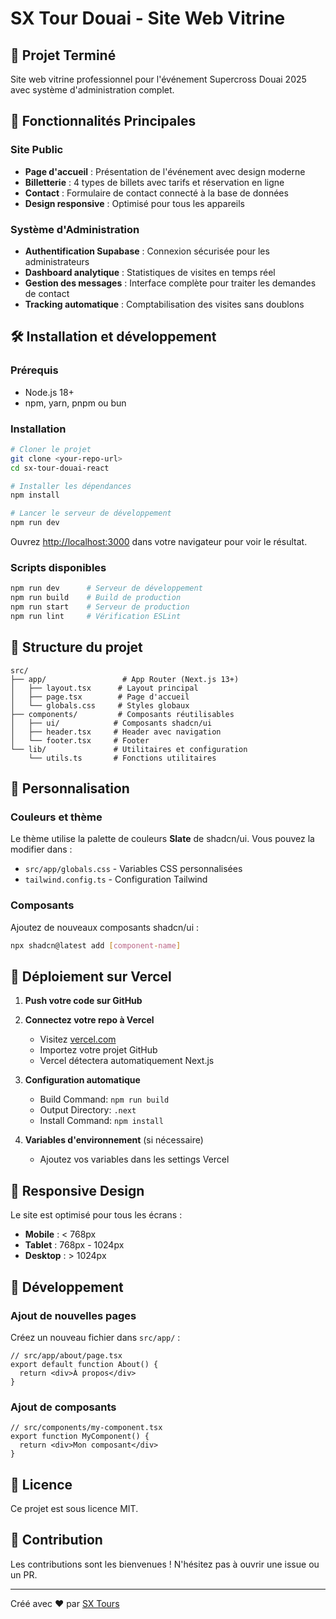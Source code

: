 # SX Tour Douai - Site Web Vitrine

## 🏁 Projet Terminé

Site web vitrine professionnel pour l'événement Supercross Douai 2025 avec système d'administration complet.

## 🚀 Fonctionnalités Principales

### Site Public
- **Page d'accueil** : Présentation de l'événement avec design moderne
- **Billetterie** : 4 types de billets avec tarifs et réservation en ligne
- **Contact** : Formulaire de contact connecté à la base de données
- **Design responsive** : Optimisé pour tous les appareils

### Système d'Administration
- **Authentification Supabase** : Connexion sécurisée pour les administrateurs
- **Dashboard analytique** : Statistiques de visites en temps réel
- **Gestion des messages** : Interface complète pour traiter les demandes de contact
- **Tracking automatique** : Comptabilisation des visites sans doublons

## 🛠️ Installation et développement

### Prérequis
- Node.js 18+ 
- npm, yarn, pnpm ou bun

### Installation

```bash
# Cloner le projet
git clone <your-repo-url>
cd sx-tour-douai-react

# Installer les dépendances
npm install

# Lancer le serveur de développement
npm run dev
```

Ouvrez [http://localhost:3000](http://localhost:3000) dans votre navigateur pour voir le résultat.

### Scripts disponibles

```bash
npm run dev      # Serveur de développement
npm run build    # Build de production
npm run start    # Serveur de production
npm run lint     # Vérification ESLint
```

## 📁 Structure du projet

```
src/
├── app/                 # App Router (Next.js 13+)
│   ├── layout.tsx      # Layout principal
│   ├── page.tsx        # Page d'accueil
│   └── globals.css     # Styles globaux
├── components/         # Composants réutilisables
│   ├── ui/            # Composants shadcn/ui
│   ├── header.tsx     # Header avec navigation
│   └── footer.tsx     # Footer
└── lib/               # Utilitaires et configuration
    └── utils.ts       # Fonctions utilitaires
```

## 🎨 Personnalisation

### Couleurs et thème
Le thème utilise la palette de couleurs **Slate** de shadcn/ui. Vous pouvez la modifier dans :
- `src/app/globals.css` - Variables CSS personnalisées
- `tailwind.config.ts` - Configuration Tailwind

### Composants
Ajoutez de nouveaux composants shadcn/ui :
```bash
npx shadcn@latest add [component-name]
```

## 🚀 Déploiement sur Vercel

1. **Push votre code sur GitHub**

2. **Connectez votre repo à Vercel**
   - Visitez [vercel.com](https://vercel.com)
   - Importez votre projet GitHub
   - Vercel détectera automatiquement Next.js

3. **Configuration automatique**
   - Build Command: `npm run build`
   - Output Directory: `.next`
   - Install Command: `npm install`

4. **Variables d'environnement** (si nécessaire)
   - Ajoutez vos variables dans les settings Vercel

## 📱 Responsive Design

Le site est optimisé pour tous les écrans :
- **Mobile** : < 768px
- **Tablet** : 768px - 1024px  
- **Desktop** : > 1024px

## 🔧 Développement

### Ajout de nouvelles pages
Créez un nouveau fichier dans `src/app/` :
```tsx
// src/app/about/page.tsx
export default function About() {
  return <div>À propos</div>
}
```

### Ajout de composants
```tsx
// src/components/my-component.tsx
export function MyComponent() {
  return <div>Mon composant</div>
}
```

## 📄 Licence

Ce projet est sous licence MIT.

## 🤝 Contribution

Les contributions sont les bienvenues ! N'hésitez pas à ouvrir une issue ou un PR.

---

Créé avec ❤️ par [SX Tours](https://sx-tours.fr)
